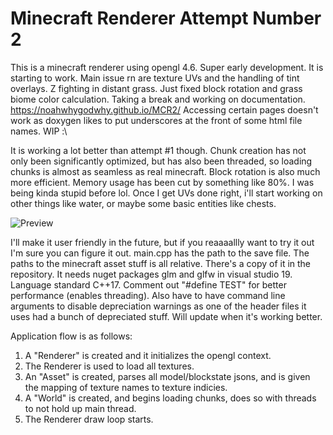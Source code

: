 # Minecraft Renderer Attempt Number 2

This is a minecraft renderer using opengl 4.6. Super early development. It is starting to work. Main issue rn are texture UVs and the handling of tint overlays. Z fighting in distant grass. Just fixed block rotation and grass biome color calculation. Taking a break and working on documentation. https://noahwhygodwhy.github.io/MCR2/ Accessing certain pages doesn't work as doxygen likes to put underscores at the front of some html file names. WIP :\

It is working a lot better than attempt #1 though. Chunk creation has not only been significantly optimized, but has also been threaded, so loading chunks is almost as seamless as real minecraft. Block rotation is also much more efficient. Memory usage has been cut by something like 80%. I was being kinda stupid before lol. Once I get UVs done right, i'll start working on other things like water, or maybe some basic entities like chests.

![Preview](https://i.imgur.com/eWAIbED.jpeg)

I'll make it user friendly in the future, but if you reaaaallly want to try it out I'm sure you can figure it out. main.cpp has the path to the save file. The paths to the minecraft asset stuff is all relative. There's a copy of it in the repository. It needs nuget packages glm and glfw in visual studio 19. Language standard C++17. Comment out "#define TEST" for better performance (enables threading). Also have to have command line arguments to disable depreciation warnings as one of the header files it uses had a bunch of depreciated stuff. Will update when it's working better.

Application flow is as follows:
1. A "Renderer" is created and it initializes the opengl context.
2. The Renderer is used to load all textures.
3. An "Asset" is created, parses all model/blockstate jsons, and is given the mapping of texture names to texture indicies.
4. A "World" is created, and begins loading chunks, does so with threads to not hold up main thread.
5. The Renderer draw loop starts.
